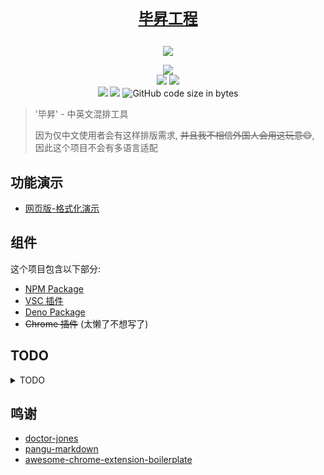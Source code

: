 
<h1 align="center">
  <a href="https://github.com/szhshp/ProjectBisheng">

    毕昇工程

  </a>

</h1>

<div align=center><img src="./assets/logo.png"/></div>

<p align="center">
 <img src="https://img.shields.io/npm/v/bisheng-formatter-core"/>

 <br/>
 <img src="https://img.shields.io/badge/link-996.icu-red.svg"/>
 <img src="https://img.shields.io/badge/license-Anti%20996-blue.svg"/>

 <br/>
 <img src="https://img.shields.io/github/languages/top/szhshp/ProjectBisheng"/>

  <img src="https://img.shields.io/badge/License-MIT-orange"/>
<img alt="GitHub code size in bytes" src="https://img.shields.io/github/languages/code-size/szhshp/ProjectBisheng">
</p>

> '毕昇' - 中英文混排工具
>  
> 因为仅中文使用者会有这样排版需求, ~~并且我不相信外国人会用这玩意😄~~, 因此这个项目不会有多语言适配

##  功能演示

* [网页版-格式化演示](https://project-bisheng.vercel.app/)

## 组件

这个项目包含以下部分:

* [NPM Package](https://github.com/szhshp/ProjectBisheng/tree/main/core)
* [VSC 插件](https://github.com/szhshp/ProjectBisheng/tree/main/vscode-extension)
* [Deno Package](https://github.com/szhshp/ProjectBisheng/tree/main/deno)
* ~~Chrome 插件~~ (太懒了不想写了)

## TODO

<details>
<summary>TODO</summary>

* Common
  * [x] Main Readme
  * [x] .gitignore
  * [x] Logo
* Core & NPM
  * Node
    * [x] Option Page
    + [x] 繁体支持
    + [x] 符号与英文之间添加空格 (可选)
    + [ ] 支持英文符号替换后添加更多空格
  + NPM
    + [x] NPM Release
    + [x] NPM Release Ignore
+ Deno (Experimental)
  + [x] Main Feature
* VSC Extension
  + [x] Release VSC Market
  + [x] Ext Icon
  + [x] Hotkey
    - [ ] ~~Format on save~~
  + [x] Options
  + [x] Format Selected
  + [ ] Mac VSC Compatibility
* Web Version 
  + [ ] ~~Format on save~~
  + [ ] Options
* Chrome Extension
  + [x] Format on tab open
  + [x] Core Feature
  + [x] Configuration
    - [x] Sync Config
    - [x] Optional `font-family` 
  + [x] Logo
  + [x] Activate on load
  + [ ] Whitelist & Black List
  + [ ] Version Desc
  + [x] ReadMe
  + [ ] Release
    - [ ] Build Alpha
    - [ ] ~~Release to Google~~

</details>

## 鸣谢

* [doctor-jones](https://github.com/Leopoldthecoder/doctor-jones)
* [pangu-markdown](https://github.com/xlthu/pangu-markdown)
* [awesome-chrome-extension-boilerplate](https://github.com/tjx666/awesome-chrome-extension-boilerplate)
